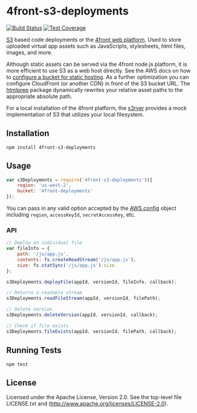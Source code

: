# 4front-s3-deployments

<!-- [![NPM Version][npm-image]][npm-url]
[![NPM Downloads][downloads-image]][downloads-url] -->
[![Build Status][travis-image]][travis-url]
[![Test Coverage][coveralls-image]][coveralls-url]

[S3](http://aws.amazon.com/s3) based code deployments or the [4front web platform](http://4front.io). Used to store uploaded virtual app assets such as JavaScripts, stylesheets, html files, images, and more.

Although static assets can be served via the 4front node.js platform, it is more efficient to use S3 as a web host directly. See the AWS docs on how to [configure a bucket for static hosting](http://docs.aws.amazon.com/AmazonS3/latest/UG/ConfiguringBucketWebsite.html). As a further optimization you can configure CloudFront (or another CDN) in front of the S3 bucket URL. The [htmlprep](https://www.npmjs.com/package/htmlprep) package dynamically rewrites your relative asset paths to the appropriate absolute path.

For a local installation of the 4front platform, the [s3rver](https://www.npmjs.com/package/s3rver) provides a mock implementation of S3 that utilizes your local filesystem.

## Installation
~~~
npm install 4front-s3-deployments
~~~

## Usage

~~~js
var s3Deployments = require('4front-s3-deployments')({
	region: 'us-west-2',
	bucket: '4front-deployments'
});
~~~

You can pass in any valid option accepted by the [AWS.config](http://docs.aws.amazon.com/AWSJavaScriptSDK/guide/node-configuring.html) object including `region`, `accessKeyId`, `secretAccessKey`, etc.

### API

~~~js
// Deploy an individual file
var fileInfo = {
	path: '/js/app.js',
	contents: fs.createReadStream('/js/app.js'),
	size: fs.statSync('/js/app.js').size
};

s3Deployments.deployFile(appId, versionId, fileInfo, callback);

// Returns a readable stream
s3Deployments.readFileStream(appId, versionId, filePath);

// Delete version
s3Deployments.deleteVersion(appId, versionId, callback);

// Check if file exists
s3Deployments.fileExists(appId, versionId, filePath, callback);
~~~

## Running Tests
~~~
npm test
~~~

## License
Licensed under the Apache License, Version 2.0. See the top-level file LICENSE.txt and (http://www.apache.org/licenses/LICENSE-2.0).

[npm-image]: https://img.shields.io/npm/v/4front-s3-deployments.svg?style=flat
[npm-url]: https://npmjs.org/package/4front-s3-deployments
[travis-image]: https://img.shields.io/travis/4front/s3-deployments.svg?style=flat
[travis-url]: https://travis-ci.org/4front/s3-deployments
[coveralls-image]: https://img.shields.io/coveralls/4front-s3-deployments.svg?style=flat
[coveralls-url]: https://coveralls.io/r/4front/s3-deployments?branch=master
[downloads-image]: https://img.shields.io/npm/dm/4front-s3-deployments.svg?style=flat
[downloads-url]: https://npmjs.org/package/4front-s3-deployments
